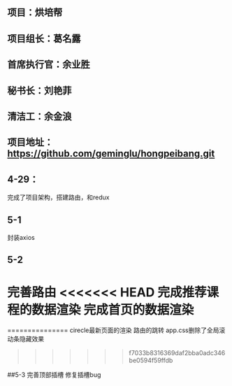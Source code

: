 ## 项目：烘培帮

## 项目组长：葛名露

## 首席执行官：余业胜

## 秘书长：刘艳菲

## 清洁工：余金浪

## 项目地址：https://github.com/geminglu/hongpeibang.git



## 4-29：

完成了项目架构，搭建路由，和redux

## 5-1
封装axios
## 5-2
完善路由
<<<<<<< HEAD
完成推荐课程的数据渲染
完成首页的数据渲染
=======
===============
cirecle最新页面的渲染  路由的跳转
app.css删除了全局滚动条隐藏效果
>>>>>>> f7033b8316369daf2bba0adc346be0594f59ffdb
>

##5-3
完善顶部插槽
修复插槽bug


